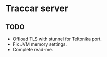 # Traccar server

## TODO
- Offload TLS with stunnel for Teltonika port.
- Fix JVM memory settings.
- Complete read-me.
